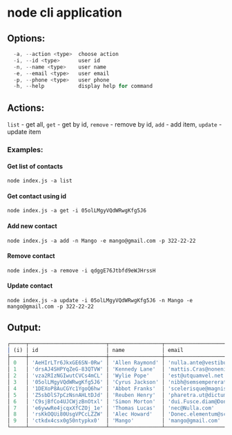 # node cli application

## Options:
```js
  -a, --action <type>  choose action
  -i, --id <type>      user id
  -n, --name <type>    user name
  -e, --email <type>   user email
  -p, --phone <type>   user phone
  -h, --help           display help for command
```

## Actions:
  `list` -    get all,
  `get` -     get by id,
  `remove` -  remove by id,
  `add` -     add item,
  `update` -  update item

### Examples:
  #### Get list of contacts
  ```node index.js -a list```
  #### Get contact using id
  ```node index.js -a get -i 05olLMgyVQdWRwgKfg5J6```
  #### Add new contact
  ```node index.js -a add -n Mango -e mango@gmail.com -p 322-22-22```
  #### Remove contact
  ```node index.js -a remove -i qdggE76Jtbfd9eWJHrssH```
  #### Update contact
  ```node index.js -a update -i 05olLMgyVQdWRwgKfg5J6 -n Mango -e mango@gmail.com -p 322-22-22```

## Output:
```js
┌─────┬─────────────────────────┬─────────────────┬─────────────────────────────────────────────────┬──────────────────┐
│ (i) │ id                      │ name            │ email                                           │ phone            │
├─────┼─────────────────────────┼─────────────────┼─────────────────────────────────────────────────┼──────────────────┤
│ 0   │ 'AeHIrLTr6JkxGE6SN-0Rw' │ 'Allen Raymond' │ 'nulla.ante@vestibul.co.uk'                     │ '(992) 914-3792' │
│ 1   │ 'drsAJ4SHPYqZeG-83QTVW' │ 'Kennedy Lane'  │ 'mattis.Cras@nonenimMauris.net'                 │ '(542) 451-7038' │
│ 2   │ 'vza2RIzNGIwutCVCs4mCL' │ 'Wylie Pope'    │ 'est@utquamvel.net'                             │ '(692) 802-2949' │
│ 3   │ '05olLMgyVQdWRwgKfg5J6' │ 'Cyrus Jackson' │ 'nibh@semsempererat.com'                        │ '(501) 472-5218' │
│ 4   │ '1DEXoP8AuCGYc1YgoQ6hw' │ 'Abbot Franks'  │ 'scelerisque@magnis.org'                        │ '(186) 568-3720' │
│ 5   │ 'Z5sbDlS7pCzNsnAHLtDJd' │ 'Reuben Henry'  │ 'pharetra.ut@dictum.co.uk'                      │ '(715) 598-5792' │
│ 6   │ 'C9sjBfCo4UJCWjzBnOtxl' │ 'Simon Morton'  │ 'dui.Fusce.diam@Donec.com'                      │ '(233) 738-2360' │
│ 7   │ 'e6ywwRe4jcqxXfCZOj_1e' │ 'Thomas Lucas'  │ 'nec@Nulla.com'                                 │ '(704) 398-7993' │
│ 8   │ 'rsKkOQUi80UsgVPCcLZZW' │ 'Alec Howard'   │ 'Donec.elementum@scelerisquescelerisquedui.net' │ '(748) 206-2688' │
│ 9   │ 'ctkdx4csx0g50ntypkx0'  │ 'Mango'         │ 'mango@gmail.com'                               │ '322-22-22'      │
└─────┴─────────────────────────┴─────────────────┴─────────────────────────────────────────────────┴──────────────────┘
```
